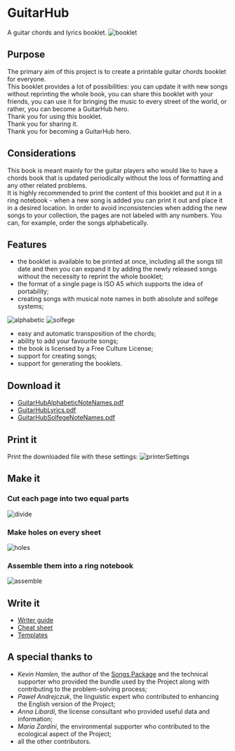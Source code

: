 # GuitarHub
A guitar chords and lyrics booklet.
![booklet](src/img/forReadme/IMG_20180919_115431.jpg)

## Purpose
The primary aim of this project is to create a printable guitar chords booklet for everyone.  
This booklet provides a lot of possibilities: you can update it with new songs without reprinting the whole book, you can share this booklet with your friends, you can use it for bringing the music to every street of the world, or rather, you can become a GuitarHub hero.  
Thank you for using this booklet.  
Thank you for sharing it.  
Thank you for becoming a GuitarHub hero.  

## Considerations
This book is meant mainly for the guitar players who would like to have a chords book that is updated periodically without the loss of formatting and any other related problems.  
It is highly recommended to print the content of this booklet and put it in a ring notebook - when a new song is added you can print it out and place it in a desired location. In order to avoid inconsistencies when adding the new songs to your collection, the pages are not labeled with any numbers. You can, for example, order the songs alphabetically.  

## Features
* the booklet is available to be printed at once, including all the songs till date and then you can expand it by adding the newly released songs without the necessity to reprint the whole booklet;
* the format of a single page is ISO A5 which supports the idea of  portability;
* creating songs with musical note names in both absolute and solfege systems;

![alphabetic](src/img/forReadme/alphabetic.png) ![solfege](src/img/forReadme/solfege.png)
* easy and automatic transposition of the chords;
* ability to add your favourite songs;
* the book is licensed by a Free Culture License;
* support for creating songs;
* support for generating the booklets.

## Download it
* [GuitarHubAlphabeticNoteNames.pdf](https://github.com/PietroPrandini/GuitarHub/blob/master/GuitarHubAlphabeticNoteNames.pdf)
* [GuitarHubLyrics.pdf](https://github.com/PietroPrandini/GuitarHub/blob/master/GuitarHubLyrics.pdf)
* [GuitarHubSolfegeNoteNames.pdf](https://github.com/PietroPrandini/GuitarHub/blob/master/GuitarHubSolfegeNoteNames.pdf)

## Print it
Print the downloaded file with these settings:
![printerSettings](src/img/forReadme/printerSettings.png)

## Make it
### Cut each page into two equal parts
![divide](src/img/forReadme/divide.jpg)
### Make holes on every sheet
![holes](src/img/forReadme/holes.jpg)
### Assemble them into a ring notebook
![assemble](src/img/forReadme/assemble.jpg)

## Write it
* [Writer guide](https://github.com/PietroPrandini/GuitarHub/blob/master/WRITE.md)
* [Cheat sheet](https://github.com/PietroPrandini/GuitarHub/blob/master/CHEATSHEET.md)
* [Templates](https://github.com/PietroPrandini/GuitarHub/tree/master/src/templates)

## A special thanks to
* *Kevin Hamlen*, the author of the [Songs Package](http://songs.sourceforge.net/) and the technical supporter who provided the bundle used by the Project along with contributing to the problem-solving process;
* *Paweł Andrejczuk*, the linguistic expert who contributed to enhancing the English version of the Project;
* *Anna Libardi*, the license consultant who provided useful data and information;
* *Maria Zardini*, the environmental supporter who contributed to the ecological aspect of the Project;
* all the other contributors.
